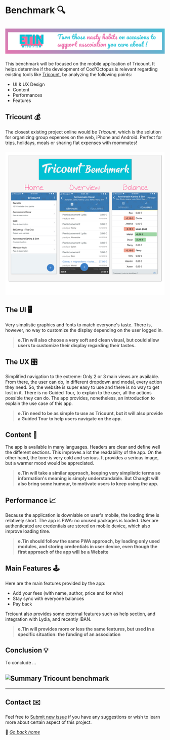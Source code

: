 # Benchmark 🔍

## ![alt text](../src/img/banner.png "eTin wiki banner")

This benchmark will be focused on the mobile application of Tricount.
 It helps determine if the development of Cod'Octopus is relevant regarding existing tools like [Tricount](https://www.tricount.com/), by analyzing the following points:

* UI & UX Design
* Content
* Performances
* Features

## Tricount 💰

The closest existing project online would be *Tricount*, which is the solution for organizing group expenses on the web, iPhone and Android. Perfect for trips, holidays, meals or sharing flat expenses with roommates!

### ![Screenshot Tricount Mobile app](../src/img/benchmark/tricount-screen.png)

## The UI 🖥

Very simplistic graphics and fonts to match everyone's taste. There is, however, no way to customize the display depending on the user logged in.

> **e.Tin will also choose a very soft and clean visual, but could allow users to customize their display regarding their tastes.**

## The UX 🎛

Simplified navigation to the extreme: Only 2 or 3 main views are available. From there, the user can do, in different dropdown and modal, every action they need. So, the website is super easy to use and there is no way to get lost in it.
There is no Guided Tour, to explain to the user, all the actions possible they can do. The app provides, nonetheless, an introduction to explain the use case of this app.

> **e.Tin need to be as simple to use as Tricount, but it will also provide a Guided Tour to help users navigate on the app.**

## Content 📄

The app is available in many languages. Headers are clear and define well the different sections. This improves a lot the readability of the app.
On the other hand, the tone is very cold and serious. It provides a serious image, but a warmer mood would be appreciated.

> **e.Tin will take a similar approach, keeping very simplistic terms so information's meaning is simply understandable. But ChangIt will also bring some humour, to motivate users to keep using the app.**

## Performance 📈

Because the application is downlable on user's mobile, the loading time is relatively short. The app is PWA: no unused packages is loaded. User are authenticated are credentials are stored on mobile device, which also improve loading time.

> **e.Tin should follow the same PWA approach, by loading only used modules, and storing credentials in user device, even though the first approach of the app will be a Website**

## Main Features 🕹

Here are the main features provided by the app:

* Add your fees (with name, author, price and for who)
* Stay sync with everyone balances
* Pay back

Trciount also provides some external features such as help section, and integration with Lydia, and recently IBAN.

> **e.Tin will provides more or less the same features, but used in a specific situation: the funding of an association**

## Conclusion 💡

To conclude ...

## ![Summary Tricount benchmark](../src/img/benchmark/tricount-summary.png)

***

## Contact ✉️

Feel free to [Submit new issue](https://github.com/louiiuol/swear-tin/issues) if you have any suggestions or wish to learn more about certain aspect of this project.

🏡 *[Go back home](../README.md)*
